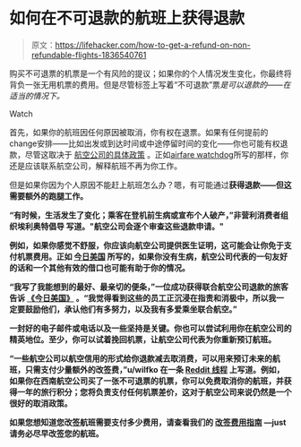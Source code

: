 # 如何在不可退款的航班上获得退款

> 原文：<https://lifehacker.com/how-to-get-a-refund-on-non-refundable-flights-1836540761>

购买不可退票的机票是一个有风险的提议；如果你的个人情况发生变化，你最终将背负一张无用机票的费用。但是尽管标签上写着“不可退款”票*是可以退款的——在适当的情况下。* 

Watch

首先，如果你的航班因任何原因被取消，你有权在退票。如果有任何提前的 change⁠安排——比如出发或到达时间或中途停留时间的变化——你也可能有权退款，尽管这取决于 [航空公司的具体政策](https://thepointsguy.com/2018/01/maximize-airline-schedule-changes/) 。正如[airfare watchdog](https://www.airfarewatchdog.com/blog/17207058/strategies-to-get-a-refund-on-a-non-refundable-airfare/)所写的那样，你还是应该联系航空公司，解释航班不再为你工作。

但是如果你因为个人原因不能赶上航班怎么办？嗯，有可能通过**获得退款——但这需要额外的跑腿工作。**

**“有时候，生活发生了变化；乘客在登机前生病或宣布个人破产，”非营利消费者组织埃利奥特倡导 写道。"航空公司会逐个审查这些退款申请。"** 

**例如，如果你感觉不舒服，你应该向航空公司提供医生证明，这可能会让你免于支付机票费用。正如 [今日美国](https://www.usatoday.com/story/travel/advice/2019/07/19/flight-refund-how-to-get-refund-on-nonrefundable-plane-ticket/1772832001/) 所写的，如果你没有生病，航空公司代表的一句友好的话和一个其他有效的借口也可能有助于你的情况。**

**“我写了我能想到的最好、最亲切的便条，”一位成功获得联合航空公司退款的旅客告诉 [《今日美国》](https://www.usatoday.com/story/travel/advice/2019/07/19/flight-refund-how-to-get-refund-on-nonrefundable-plane-ticket/1772832001/) 。“我觉得看到这些的员工正沉浸在指责和消极中，所以我一定要鼓励他们，承认他们有多努力，以及我有多爱乘坐联合航空。”**

**一封好的电子邮件或电话以及一些坚持是关键。你也可以尝试利用你在航空公司的精英地位。至少，你可以试着挽回机票，让航空公司代表为你重新预订航班。**

**“一些航空公司以航空信用的形式给你退款减去取消费，可以用来预订未来的航班，只需支付少量额外的改签费，”u/wilfko 在一条 [Reddit 线程](https://www.reddit.com/r/solotravel/comments/953wfu/can_i_get_a_refund_on_a_nonrefundable_ticket/) 上写道。例如，如果你在西南航空公司买了一张不可退票的机票，你可以免费取消你的航班，并获得一年的旅行积分；您将负责支付任何机票差价，这对于航空公司来说仍然是一个很好的取消政策。**

**如果您想知道您改签航班需要支付多少费用，请查看我们的 [改签费用指南](https://lifehacker.com/heres-what-youll-pay-to-change-your-flight-1836410208) ⁠—just 请务必尽早改签您的航班。**